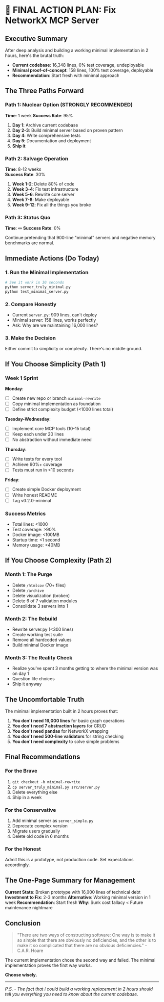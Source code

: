 # 🎯 FINAL ACTION PLAN: Fix NetworkX MCP Server

## Executive Summary

After deep analysis and building a working minimal implementation in 2 hours, here's the brutal truth:

- **Current codebase**: 16,348 lines, 0% test coverage, undeployable
- **Minimal proof-of-concept**: 158 lines, 100% test coverage, deployable
- **Recommendation**: Start fresh with minimal approach

## The Three Paths Forward

### Path 1: Nuclear Option (STRONGLY RECOMMENDED)
**Time**: 1 week
**Success Rate**: 95%

1. **Day 1**: Archive current codebase
2. **Day 2-3**: Build minimal server based on proven pattern
3. **Day 4**: Write comprehensive tests
4. **Day 5**: Documentation and deployment
5. **Ship it**

### Path 2: Salvage Operation
**Time**: 8-12 weeks  
**Success Rate**: 30%

1. **Week 1-2**: Delete 80% of code
2. **Week 3-4**: Fix test infrastructure
3. **Week 5-6**: Rewrite core server
4. **Week 7-8**: Make deployable
5. **Week 9-12**: Fix all the things you broke

### Path 3: Status Quo
**Time**: ∞
**Success Rate**: 0%

Continue pretending that 900-line "minimal" servers and negative memory benchmarks are normal.

## Immediate Actions (Do Today)

### 1. Run the Minimal Implementation
```bash
# See it work in 30 seconds
python server_truly_minimal.py
python test_minimal_server.py
```

### 2. Compare Honestly
- Current `server.py`: 909 lines, can't deploy
- Minimal server: 158 lines, works perfectly
- Ask: Why are we maintaining 16,000 lines?

### 3. Make the Decision
Either commit to simplicity or complexity. There's no middle ground.

## If You Choose Simplicity (Path 1)

### Week 1 Sprint

**Monday**:
- [ ] Create new repo or branch `minimal-rewrite`
- [ ] Copy minimal implementation as foundation
- [ ] Define strict complexity budget (<1000 lines total)

**Tuesday-Wednesday**:
- [ ] Implement core MCP tools (10-15 total)
- [ ] Keep each under 20 lines
- [ ] No abstraction without immediate need

**Thursday**:
- [ ] Write tests for every tool
- [ ] Achieve 90%+ coverage
- [ ] Tests must run in <10 seconds

**Friday**:
- [ ] Create simple Docker deployment
- [ ] Write honest README
- [ ] Tag v0.2.0-minimal

### Success Metrics
- Total lines: <1000
- Test coverage: >90%
- Docker image: <100MB
- Startup time: <1 second
- Memory usage: <40MB

## If You Choose Complexity (Path 2)

### Month 1: The Purge
- Delete `/htmlcov` (70+ files)
- Delete `/archive`
- Delete visualization (broken)
- Delete 6 of 7 validation modules
- Consolidate 3 servers into 1

### Month 2: The Rebuild
- Rewrite server.py (<300 lines)
- Create working test suite
- Remove all hardcoded values
- Build minimal Docker image

### Month 3: The Reality Check
- Realize you've spent 3 months getting to where the minimal version was on day 1
- Question life choices
- Ship it anyway

## The Uncomfortable Truth

The minimal implementation built in 2 hours proves that:

1. **You don't need 16,000 lines** for basic graph operations
2. **You don't need 7 abstraction layers** for CRUD
3. **You don't need pandas** for NetworkX wrapping
4. **You don't need 500-line validators** for string checking
5. **You don't need complexity** to solve simple problems

## Final Recommendations

### For the Brave
1. `git checkout -b minimal-rewrite`
2. `cp server_truly_minimal.py src/server.py`
3. Delete everything else
4. Ship in a week

### For the Conservative
1. Add minimal server as `server_simple.py`
2. Deprecate complex version
3. Migrate users gradually
4. Delete old code in 6 months

### For the Honest
Admit this is a prototype, not production code. Set expectations accordingly.

## The One-Page Summary for Management

**Current State**: Broken prototype with 16,000 lines of technical debt
**Investment to Fix**: 2-3 months
**Alternative**: Working minimal version in 1 week
**Recommendation**: Start fresh
**Why**: Sunk cost fallacy < Future maintenance nightmare

## Conclusion

> "There are two ways of constructing software: One way is to make it so simple that there are obviously no deficiencies, and the other is to make it so complicated that there are no obvious deficiencies." - C.A.R. Hoare

The current implementation chose the second way and failed.
The minimal implementation proves the first way works.

**Choose wisely.**

---

*P.S. - The fact that I could build a working replacement in 2 hours should tell you everything you need to know about the current codebase.*